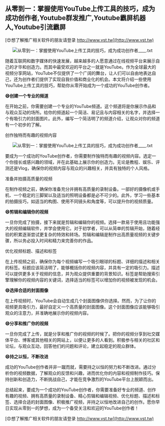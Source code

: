 ## **从零到一：掌握使用YouTube上传工具的技巧，成为成功创作者,Youtube群发推广,Youtube霸屏机器人,Youtube引流霸屏**

[😍想了解推广相关软件的朋友请登录 http://www.vst.tw](http://www.vst.tw)

 <center><img src="https://vst.tw/MP4/tuiguang/png/1.png" alt="从零到一：掌握使用YouTube上传工具的技巧，成为成功创作者____.txt"></center>

随着互联网和数字媒体的快速发展，越来越多的人愿意通过在线视频平台来展示自己的才华和创造力。而其中最受欢迎的平台之一就是YouTube。作为全球最大的视频分享网站，YouTube不仅提供了一个广阔的舞台，让人们可以自由地表达自己，还为创作者们提供了实现自我价值和商业化的机会。本文将介绍一些使用YouTube上传工具的技巧，帮助你从零开始成为一个成功的YouTube创作者。

**😄创建一个专业的频道**

在开始之前，你需要创建一个专业的YouTube频道。这个频道将是你展示作品和与观众互动的场所。给你的频道起一个简洁、易记且与内容相关的名字，并选择一个有吸引力的封面图片。此外，编写一个简洁明了的频道介绍，让观众对你的频道有一个初步的了解。

创作独特而有趣的视频内容

 <center><img src="https://vst.tw/MP4/tuiguang/png/6.png" alt="从零到一：掌握使用YouTube上传工具的技巧，成为成功创作者____.txt"></center>

要成为一个成功的YouTube创作者，你需要制作独特而有趣的视频内容。选定一个你擅长或感兴趣的领域，并在此基础上展示你的创造力。无论是教程、娱乐、评测还是Vlog，确保你的视频内容与观众的兴趣相关，并具有独特的个人风格。

准备并拍摄高质量的视频

在制作视频之前，确保你准备充分并拥有高质量的录制设备。一部好的摄像机或手机、一个稳定的三脚架以及适当的照明设备都是必不可少的。此外，学习一些基本的拍摄技巧，如适当的构图、使用不同镜头和角度等，可以提升你的视频质量。

**😄剪辑和编辑你的视频**

一旦你完成了拍摄，接下来就是剪辑和编辑你的视频。选择一款易于使用且功能强大的视频编辑软件，并学会使用它。对于初学者，可以从简单的剪辑开始，随着经验的积累逐渐尝试更复杂的特效和转场。剪辑和编辑是制作出高质量视频的关键步骤，所以务必投入时间和精力来完善你的作品。

优化视频标题、描述和标签

在上传视频之前，确保你为每个视频编写一个吸引眼球的标题、详细的描述和相关的标签。标题应该简洁明了，能够概括你的视频内容，并具有一定的吸引力。描述可以提供更多关于视频的信息，并为观众提供重要的背景知识。标签是帮助搜索引擎理解你的视频内容的关键词，选择适当的标签可以增加你的视频被发现的机会。

**😄选择合适的封面图像**

在上传视频时，YouTube会自动生成几个封面图像供你选择。然而，为了让你的视频更具吸引力，最好自定义一个高质量的封面图像。这个封面图像应该能够吸引观众的注意力，并准确地展示你的视频内容。

**😄分享和推广你的视频**

一旦你完成了上传，就是分享和推广你的视频的时候了。把你的视频分享到社交媒体平台、博客或其他相关的网站上，以便让更多的人看到。积极参与相关的社区和论坛，与观众互动，回答他们的问题和评论，建立起稳定的观众群体。

**😄持之以恒，不断改进**

成功的YouTube创作者并非一蹴而就，需要持之以恒的努力和不断改进。通过分析你的视频数据，了解观众的反馈和兴趣，进而优化你的内容和视频制作技巧。保持创新和创造力，不断挑战自己，才能在竞争激烈的YouTube平台上脱颖而出。

总结起来，要成为一个成功的YouTube创作者，你需要准备好专业的频道、创作有趣的视频、拥有高质量的录制设备、精心剪辑和编辑视频、优化标题、描述和标签、选择合适的封面图像、积极推广视频，并持之以恒地改进自己的创作。愿你早日实现从零到一的梦想，成为一个备受关注和欢迎的YouTube创作者！

[😍想了解推广相关软件的朋友请登录 http://www.vst.tw](http://www.vst.tw)



